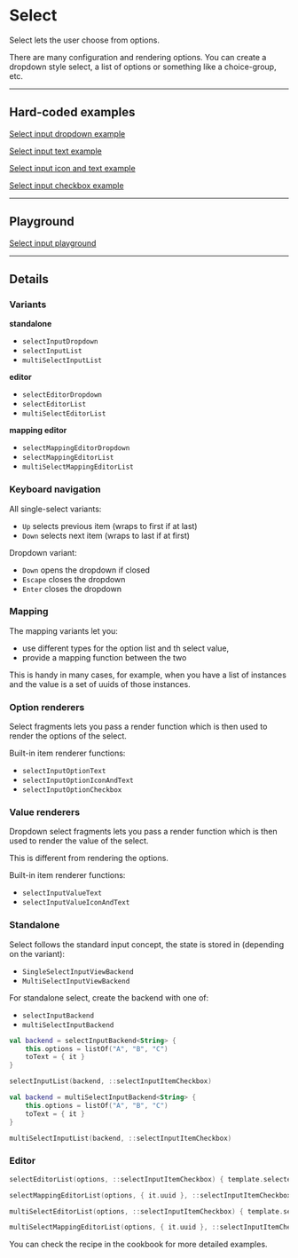 # Select

Select lets the user choose from options.

There are many configuration and rendering options. You can create a dropdown style select, 
a list of options or something like a choice-group, etc.

---

## Hard-coded examples

[Select input dropdown example](actualize:///cookbook/input/select/example/dropdown)

[Select input text example](actualize:///cookbook/input/select/example/text)

[Select input icon and text example](actualize:///cookbook/input/select/example/icon-and-text)

[Select input checkbox example](actualize:///cookbook/input/select/example/checkbox)

---
            
## Playground

[Select input playground](actualize:///cookbook/input/select/playground)

---

## Details

### Variants

**standalone**

* `selectInputDropdown`
* `selectInputList`
* `multiSelectInputList`

**editor**

* `selectEditorDropdown`
* `selectEditorList`
* `multiSelectEditorList`

**mapping editor**

* `selectMappingEditorDropdown`
* `selectMappingEditorList`
* `multiSelectMappingEditorList`

### Keyboard navigation

All single-select variants:

- `Up` selects previous item (wraps to first if at last)
- `Down` selects next item (wraps to last if at first)

Dropdown variant:

- `Down` opens the dropdown if closed
- `Escape` closes the dropdown
- `Enter` closes the dropdown

### Mapping

The mapping variants let you:

* use different types for the option list and th select value,
* provide a mapping function between the two

This is handy in many cases, for example, when you have a list of instances and the value
is a set of uuids of those instances.

### Option renderers

Select fragments lets you pass a render function which is then used to render the options
of the select.

Built-in item renderer functions:

* `selectInputOptionText`
* `selectInputOptionIconAndText`
* `selectInputOptionCheckbox`

### Value renderers

Dropdown select fragments lets you pass a render function which is then used to render the value
of the select.

This is different from rendering the options.

Built-in item renderer functions:

* `selectInputValueText`
* `selectInputValueIconAndText`

### Standalone

Select follows the standard input concept, the state is stored in (depending on the variant):

- `SingleSelectInputViewBackend`
- `MultiSelectInputViewBackend`

For standalone select, create the backend with one of:

- `selectInputBackend`
- `multiSelectInputBackend`

```kotlin
val backend = selectInputBackend<String> {
    this.options = listOf("A", "B", "C")
    toText = { it }
}

selectInputList(backend, ::selectInputItemCheckbox)
```

```kotlin
val backend = multiSelectInputBackend<String> {
    this.options = listOf("A", "B", "C")
    toText = { it }
}

multiSelectInputList(backend, ::selectInputItemCheckbox)
```

### Editor

```kotlin
selectEditorList(options, ::selectInputItemCheckbox) { template.selectedOption }

selectMappingEditorList(options, { it.uuid }, ::selectInputItemCheckbox) { template.selectedOption }

multiSelectEditorList(options, ::selectInputItemCheckbox) { template.selectedOption }

multiSelectMappingEditorList(options, { it.uuid }, ::selectInputItemCheckbox) { template.selectedOption }
```

You can check the recipe in the cookbook for more detailed examples.